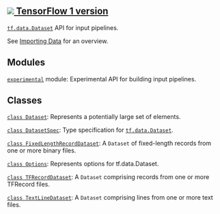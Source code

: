 [ ![](https://tensorflow.google.cn/images/tf_logo_32px.png) TensorFlow 1
version](/versions/r1.15/api_docs/python/tf/data)  
---  
  
[`tf.data.Dataset`](https://tensorflow.google.cn/api_docs/python/tf/data/Dataset)
API for input pipelines.

See [Importing Data](https://tensorflow.org/guide/datasets) for an overview.

## Modules

[`experimental`](https://tensorflow.google.cn/api_docs/python/tf/data/experimental)
module: Experimental API for building input pipelines.

## Classes

[`class
Dataset`](https://tensorflow.google.cn/api_docs/python/tf/data/Dataset):
Represents a potentially large set of elements.

[`class
DatasetSpec`](https://tensorflow.google.cn/api_docs/python/tf/data/DatasetSpec):
Type specification for
[`tf.data.Dataset`](https://tensorflow.google.cn/api_docs/python/tf/data/Dataset).

[`class
FixedLengthRecordDataset`](https://tensorflow.google.cn/api_docs/python/tf/data/FixedLengthRecordDataset):
A `Dataset` of fixed-length records from one or more binary files.

[`class
Options`](https://tensorflow.google.cn/api_docs/python/tf/data/Options):
Represents options for tf.data.Dataset.

[`class
TFRecordDataset`](https://tensorflow.google.cn/api_docs/python/tf/data/TFRecordDataset):
A `Dataset` comprising records from one or more TFRecord files.

[`class
TextLineDataset`](https://tensorflow.google.cn/api_docs/python/tf/data/TextLineDataset):
A `Dataset` comprising lines from one or more text files.

